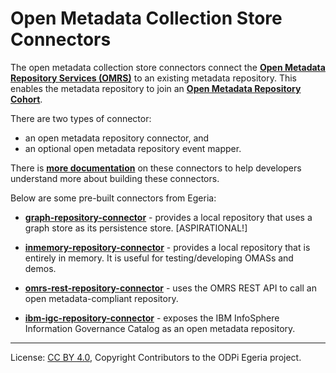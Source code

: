 <!-- SPDX-License-Identifier: CC-BY-4.0 -->
<!-- Copyright Contributors to the ODPi Egeria project. -->
  
# Open Metadata Collection Store Connectors

The open metadata collection store connectors connect the
**[Open Metadata Repository Services (OMRS)](../../../../repository-services)** to
an existing metadata repository.
This enables the metadata repository to join
an **[Open Metadata Repository Cohort](../../../../repository-services/docs/open-metadata-repository-cohort.md)**.

There are two types of connector:
* an open metadata repository connector, and
* an optional open metadata repository event mapper.

There is **[more documentation](docs/README.md)** on these connectors to
help developers understand more about building these connectors.

Below are some pre-built connectors from Egeria:

* **[graph-repository-connector](graph-repository-connector)** -
provides a local repository that uses a graph store as its persistence store. [ASPIRATIONAL!]

* **[inmemory-repository-connector](inmemory-repository-connector)** -
provides a local repository that is entirely in memory.  It is useful for
testing/developing OMASs and demos.

* **[omrs-rest-repository-connector](omrs-rest-repository-connector)** -
uses the OMRS REST API to call an open metadata-compliant repository.

* **[ibm-igc-repository-connector](ibm-igc-repository-connector)** -
exposes the IBM InfoSphere Information Governance Catalog as an open metadata repository.

----
License: [CC BY 4.0](https://creativecommons.org/licenses/by/4.0/),
Copyright Contributors to the ODPi Egeria project.